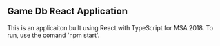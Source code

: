 ## Game Db React Application
This is an applicaiton built using React with TypeScript for MSA 2018.
To run, use the comand 'npm start'. 